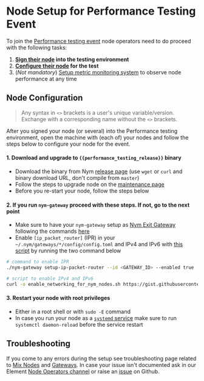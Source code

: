 # Node Setup for Performance Testing Event

To join the [Performance testing event]({{performance_testing_webpage}}) node operators need to do proceed with the following tasks:

1. **[Sign their node]({{performance_testing_webpage}}) into the testing environment**
2. **[Configure their node](#node-configuration) for the test**
3. (*Not mandatory*) [Setup metric monitoring system](templates.md) to observe node performance at any time

## Node Configuration

> Any syntax in `<>` brackets is a user's unique variable/version. Exchange with a corresponding name without the `<>` brackets.

After you signed your node (or several) into the Performance testing environment, open the machine with (each of) your nodes and follow the steps below to configure your node for the event.


#### 1. Download and upgrade to `{{performance_testing_release}}` binary
  - Download the binary from Nym [release page](https://github.com/nymtech/nym/releases/) (use `wget` or `curl` and binary download URL, don't compile from `master`)
  - Follow the steps to upgrade node on the [maintenance page](../nodes/manual-upgrade.md)
  - Before you re-start your node, follow the steps below


#### 2. If you run `nym-gateway` proceed with these steps. If not, go to the next point
  - Make sure to have your `nym-gateway` setup as [Nym Exit Gateway](../legal/exit-gateway.md) following the commands [here](../nodes/gateway-setup.md#initialising-exit-gateway)
  - Enable `[ip_packet_router]` (IPR) in your `~/.nym/gateways/*/config/config.toml` and IPv4 and IPv6 with [this script](https://gist.github.com/tommyv1987/ccf6ca00ffb3d7e13192edda61bb2a77) by running the two command below
```sh
# command to enable IPR
./nym-gateway setup-ip-packet-router --id <GATEWAY_ID> --enabled true

# script to enable IPv4 and IPv6
curl -o enable_networking_for_nym_nodes.sh https://gist.githubusercontent.com/tommyv1987/ccf6ca00ffb3d7e13192edda61bb2a77/raw/0840e1d2ee9949716c45655457d198607dfd3107/enable_networking_for_nym_nodes.sh -L && chmod u+x enable_networking_for_nym_nodes.sh && sudo ./enable_networking_for_nym_nodes.sh
```

<!--
3. If you run Prometheus for [monitoring](templates.md) add a `<NODE_METRICS_KEY>` to your node `config.toml` by running [this script](https://gist.github.com/benedettadavico/1299b2c7b8b8282c15eafb1914fb3594) with an arbitrary `<NODE_METRIC_KEY>` of your own choice as an argument, follow these commands with your own **strong passphrase**
```sh
# get the script
curl -L https://gist.githubusercontent.com/benedettadavico/1299b2c7b8b8282c15eafb1914fb3594/raw/500c36037615a515f2f3e007baa25e6a2c277d4a/update_config.sh -o update_config.sh

# make executable
chmod u+x ./update_config.sh

# run with your own key as argument
sh ./update_config.sh <NODE_METRIC_KEY>

# for example if you chose my passhphrase to be: "makemoresecurekeythanthis1234"
# the command would look like this
# sh ./update_config.sh makemoresecurekeythanthis1234
```
  - Add this `<NODE_METRIC_KEY>` string to your monitoring Prometheus config `prometheus.yml` as a value to `credentials` as below

```yaml
scrape_configs:
  # The job name is added as a label `job=<job_name>` to any timeseries scraped from this config.
  - job_name: "prometheus"
    authorization:
      credentials: <METRICS_KEY_SET_ON_THE_NODE>

    static_configs:
      - targets: ["localhost:9090"]

    file_sd_configs:
    - files:
      - /tmp/prom_targets.json
```
  - Open ports for scraping the metrics
```sh
sudo ufw allow 9000, 9001
```
-->


#### 3. Restart your node with root privileges
  - Either in a root shell or with `sudo -E` command
  - In case you run your node as a [`systemd` service](../nodes/maintenance.md#systemd) make sure to run `systemctl daemon-reload` before the service restart

## Troubleshooting

If you come to any errors during the setup see troubleshooting page related to [Mix Nodes](../nodes/troubleshooting.md#mix-nodes) and [Gateways](../nodes/troubleshooting.md#gateways--network-requesters). In case your issue isn't documented ask in our Element [Node Operators channel](https://matrix.to/#/#operators:nymtech.chat) or raise an [issue](https://github.com/nymtech/nym/issues) on Github.

<!--
TODO:
- Changes on binary side of things - create a binary release solely for mixnodes (release/2024.2-fast-and-furious) - have set it up as a pre-release and that only (in process)
- investigate if https://github.com/nymtech/nym/pull/4474 can work alongside ipr as a backup (it will be good to kill all birds with one stone here)
- more regression testing to do on the env, to ensure no blacklisting of gateways/mixnodes and ensure the env is behaving correctly + document it
-->
